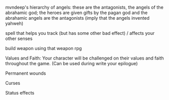 mvndeep's hierarchy of angels: these are the antagonists, the angels of the abrahamic god; the heroes are given gifts by the pagan god and the abrahamic angels are the antagonists (imply that the angels invented yahweh)






spell that helps you track (but has some other bad effect) / affects your other senses

build weapon using that weapon rpg


Values and Faith: Your character will be challenged on their values and faith throughout the game. (Can be used during write your epilogue)





Permanent wounds



Curses



Status effects















